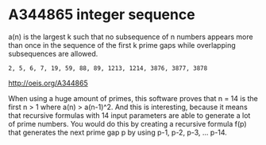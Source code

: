 # A344865 integer sequence

a(n) is the largest k such that no subsequence of n numbers appears more than once in the sequence of the first k prime gaps while overlapping subsequences are allowed.

```2, 5, 6, 7, 19, 59, 88, 89, 1213, 1214, 3876, 3877, 3878```

http://oeis.org/A344865

When using a huge amount of primes, this software proves that n = 14 is the first n > 1 where a(n) > a(n-1)^2. And this is interesting, because it means that recursive formulas with 14 input parameters are able to generate a lot of prime numbers. You would do this by creating a recursive formula f(p) that generates the next prime gap p by using p-1, p-2, p-3, ... p-14.
